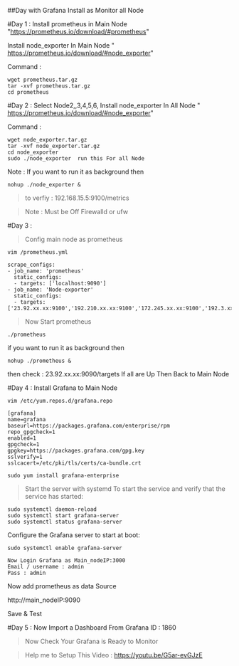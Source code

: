 ##Day with Grafana Install as Monitor all Node 

#Day 1 : Install prometheus in Main Node "https://prometheus.io/download/#prometheus"

Install node_exporter In Main Node " https://prometheus.io/download/#node_exporter"

Command : 
```
wget prometheus.tar.gz 
tar -xvf prometheus.tar.gz
cd prometheus
```



#Day 2 : Select Node2,,3,4,5,6,
Install node_exporter In All Node " https://prometheus.io/download/#node_exporter"


Command : 
```
wget node_exporter.tar.gz
tar -xvf node_exporter.tar.gz
cd node_exporter
sudo ./node_exporter  run this For all Node 
```
Note : If you want to run it as background then 
```
nohup ./node_exporter & 

```

> to verfiy : 192.168.15.5:9100/metrics 

> Note : Must be Off Firewalld or ufw 


#Day 3 : 

> Config main node as prometheus 
```
vim /prometheus.yml 
```
```
scrape_configs:
- job_name: 'prometheus'
  static_configs:
  - targets: ['localhost:9090']
- job_name: 'Node-exporter'
  static_configs:
  - targets: ['23.92.xx.xx:9100','192.210.xx.xx:9100','172.245.xx.xx:9100','192.3.xx.xx:9100','192.3.xx.xx:9100','5.255.xx.xx:9100']
```

>Now Start  prometheus

```
./prometheus
```
if you want to run it as background then 
```
nohup ./prometheus & 
``` 

then check : 23.92.xx.xx:9090/targets
If all are Up Then Back to  Main Node 


#Day 4 : Install Grafana to Main Node 


```
vim /etc/yum.repos.d/grafana.repo
```
```
[grafana]
name=grafana
baseurl=https://packages.grafana.com/enterprise/rpm
repo_gpgcheck=1
enabled=1
gpgcheck=1
gpgkey=https://packages.grafana.com/gpg.key
sslverify=1
sslcacert=/etc/pki/tls/certs/ca-bundle.crt
```
```
sudo yum install grafana-enterprise
```
> Start the server with systemd
 To start the service and verify that the service has started:
```
sudo systemctl daemon-reload
sudo systemctl start grafana-server
sudo systemctl status grafana-server
```
Configure the Grafana server to start at boot:
```
sudo systemctl enable grafana-server
```

```
Now Login Grafana as Main_nodeIP:3000 
Email / username : admin 
Pass : admin 
```

Now add prometheus as data Source 

http://main_nodeIP:9090

Save & Test 


#Day 5 : Now Import a Dashboard From Grafana ID : 1860

> Now Check Your Grafana is Ready to Monitor 


> Help me to Setup This Video : https://youtu.be/G5ar-evGJzE

